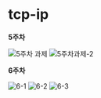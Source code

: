 # tcp-ip

**5주차**


![5주차 과제](https://user-images.githubusercontent.com/53885957/161108309-be8eec93-3852-48f1-a12a-9029896cf261.PNG)
![5주차과제-2](https://user-images.githubusercontent.com/53885957/161108318-b04d4284-eadf-41f0-bb6a-58edb5cbc44b.PNG)



**6주차**


![6-1](https://user-images.githubusercontent.com/53885957/162266246-4ed38359-bce9-49ff-85d0-312b87083420.PNG)
![6-2](https://user-images.githubusercontent.com/53885957/162266255-ae486138-9a29-4687-9640-889c5895e5c2.PNG)
![6-3](https://user-images.githubusercontent.com/53885957/162266859-14ad3236-7f15-4da5-822e-85b710c2ea10.PNG)



